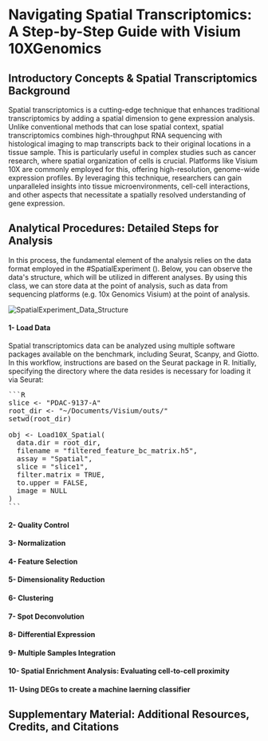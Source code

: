 # Navigating Spatial Transcriptomics: A Step-by-Step Guide with Visium 10XGenomics
## Introductory Concepts & Spatial Transcriptomics Background ##
Spatial transcriptomics is a cutting-edge technique that enhances traditional transcriptomics by adding a spatial dimension to gene expression analysis. Unlike conventional methods that can lose spatial context, spatial transcriptomics combines high-throughput RNA sequencing with histological imaging to map transcripts back to their original locations in a tissue sample. This is particularly useful in complex studies such as cancer research, where spatial organization of cells is crucial. Platforms like Visium 10X are commonly employed for this, offering high-resolution, genome-wide expression profiles. By leveraging this technique, researchers can gain unparalleled insights into tissue microenvironments, cell-cell interactions, and other aspects that necessitate a spatially resolved understanding of gene expression.

## Analytical Procedures: Detailed Steps for Analysis ##

In this process, the fundamental element of the analysis relies on the data format employed in the #SpatialExperiment (). Below, you can observe the data's structure, which will be utilized in different analyses. 
By using this class, we can store data at the point of analysis, such as data from sequencing platforms (e.g. 10x Genomics Visium) at the point of analysis.

![SpatialExperiment_Data_Structure](https://github.com/Pedramto89/Spatial-Transcriptomics-Data-Analysis/assets/85902042/a9848d3a-8cda-4708-b75b-2e9ac47cc791)


#### 1- Load Data

Spatial transcriptomics data can be analyzed using multiple software packages available on the benchmark, including Seurat, Scanpy, and Giotto. In this workflow, instructions are based on the Seurat package in R. 
Initially, specifying the directory where the data resides is necessary for loading it via Seurat:

<pre>
```R
slice <- "PDAC-9137-A"
root_dir <- "~/Documents/Visium/outs/"
setwd(root_dir)

obj <- Load10X_Spatial(
  data.dir = root_dir,
  filename = "filtered_feature_bc_matrix.h5",
  assay = "Spatial",
  slice = "slice1",
  filter.matrix = TRUE,
  to.upper = FALSE,
  image = NULL
)
```
</pre>

#### 2- Quality Control
#### 3- Normalization
#### 4- Feature Selection
#### 5- Dimensionality Reduction
#### 6- Clustering
#### 7- Spot Deconvolution
#### 8- Differential Expression
#### 9- Multiple Samples Integration
#### 10- Spatial Enrichment Analysis: Evaluating cell-to-cell proximity
#### 11- Using DEGs to create a machine laerning classifier



## Supplementary Material: Additional Resources, Credits, and Citations ##





